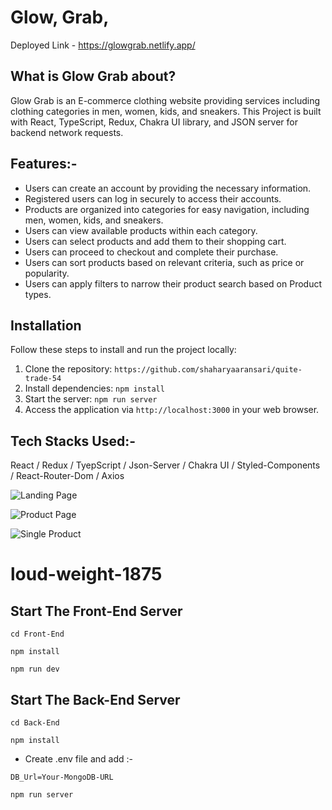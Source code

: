# Glow, Grab,

Deployed Link - https://glowgrab.netlify.app/

## What is Glow Grab about?

Glow Grab is an E-commerce clothing website providing services including clothing categories in men, women, kids, and sneakers.
This Project is built with React, TypeScript, Redux, Chakra UI library, and JSON server for backend network requests.

## Features:-

- Users can create an account by providing the necessary information.
- Registered users can log in securely to access their accounts.
- Products are organized into categories for easy navigation, including men, women, kids, and sneakers.
- Users can view available products within each category.
- Users can select products and add them to their shopping cart.
- Users can proceed to checkout and complete their purchase.
- Users can sort products based on relevant criteria, such as price or popularity.
- Users can apply filters to narrow their product search based on Product types.

## Installation

Follow these steps to install and run the project locally:

1. Clone the repository: `https://github.com/shaharyaaransari/quite-trade-54`
2. Install dependencies: `npm install`
3. Start the server: `npm run server`
4. Access the application via `http://localhost:3000` in your web browser.

## Tech Stacks Used:-

React / Redux / TyepScript / Json-Server / Chakra UI / Styled-Components / React-Router-Dom / Axios

![Landing Page](./src/images/WebsiteImages/LandingPage.png)

![Product Page](./src/images/WebsiteImages/ProductPage.png)

![Single Product](./src/images/WebsiteImages/SingleProductPage.png)


# loud-weight-1875

## Start The Front-End Server

```
cd Front-End
```

```
npm install
```

```
npm run dev
```

## Start The Back-End Server

```
cd Back-End
```

```
npm install
```
- Create .env file and add :-

```
DB_Url=Your-MongoDB-URL
```

```
npm run server
```
